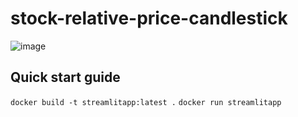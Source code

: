 # stock-relative-price-candlestick

![image](https://user-images.githubusercontent.com/12471844/135727619-87e555fd-21c8-4ab1-8364-8bebd9f7abb1.png)

## Quick start guide

`docker build -t streamlitapp:latest .`
`docker run streamlitapp`

